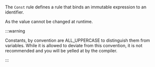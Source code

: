 The `Const` rule defines a rule that binds an immutable expression to an identifier.

As the value cannot be changed at runtime.

:::warning

Constants, by convention are ALL_UPPERCASE to distinguish them from variables. While it is allowed to deviate from this convention, it is not recommended and you will be yelled at by the compiler.

:::
